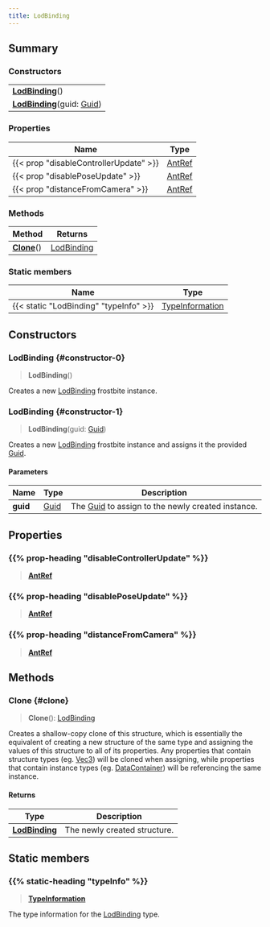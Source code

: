 ```yaml
---
title: LodBinding
---
```


## Summary

### Constructors

|  |
| --- |
| **[LodBinding](#constructor-0)**() |
| **[LodBinding](#constructor-1)**(guid: [Guid](/vext/ref/shared/type/guid)) |

### Properties

| Name | Type |
| ---- | ---- |
| {{< prop "disableControllerUpdate" >}} | [AntRef](/vext/ref/fb/antref) |
| {{< prop "disablePoseUpdate" >}} | [AntRef](/vext/ref/fb/antref) |
| {{< prop "distanceFromCamera" >}} | [AntRef](/vext/ref/fb/antref) |

### Methods

| Method | Returns |
| ------ | ------- |
| **[Clone](#clone)**() | [LodBinding](/vext/ref/fb/lodbinding) |

### Static members

| Name | Type |
| ---- | ---- |
| {{< static "LodBinding" "typeInfo" >}} | [TypeInformation](/vext/ref/shared/type/typeinformation) |

## Constructors

### LodBinding {#constructor-0}

> **LodBinding**()

Creates a new [LodBinding](/vext/ref/fb/lodbinding) frostbite instance.

### LodBinding {#constructor-1}

> **LodBinding**(guid: [Guid](/vext/ref/shared/type/guid))

Creates a new [LodBinding](/vext/ref/fb/lodbinding) frostbite instance and assigns it the provided [Guid](/vext/ref/shared/type/guid).

#### Parameters

| Name | Type | Description |
| ---- | ---- | ----------- |
| **guid** | [Guid](/vext/ref/shared/type/guid) | The [Guid](/vext/ref/shared/type/guid) to assign to the newly created instance. |

## Properties

### {{% prop-heading "disableControllerUpdate" %}}

> **[AntRef](/vext/ref/fb/antref)**

### {{% prop-heading "disablePoseUpdate" %}}

> **[AntRef](/vext/ref/fb/antref)**

### {{% prop-heading "distanceFromCamera" %}}

> **[AntRef](/vext/ref/fb/antref)**

## Methods

### Clone {#clone}

> **Clone**(): [LodBinding](/vext/ref/fb/lodbinding)

Creates a shallow-copy clone of this structure, which is essentially the equivalent of creating a new structure of the same type and assigning the values of this structure to all of its properties. Any properties that contain structure types (eg. [Vec3](/vext/ref/shared/type/vec3)) will be cloned when assigning, while properties that contain instance types (eg. [DataContainer](/vext/ref/shared/type/datacontainer)) will be referencing the same instance.

#### Returns

| Type | Description |
| ---- | ----------- |
| **[LodBinding](/vext/ref/fb/lodbinding)** | The newly created structure. |

## Static members

### {{% static-heading "typeInfo" %}}

> **[TypeInformation](/vext/ref/shared/type/typeinformation)**

The type information for the [LodBinding](/vext/ref/fb/lodbinding) type.

